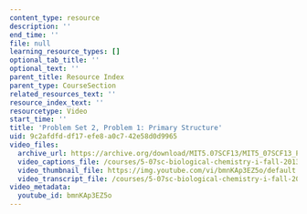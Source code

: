 ```yaml
---
content_type: resource
description: ''
end_time: ''
file: null
learning_resource_types: []
optional_tab_title: ''
optional_text: ''
parent_title: Resource Index
parent_type: CourseSection
related_resources_text: ''
resource_index_text: ''
resourcetype: Video
start_time: ''
title: 'Problem Set 2, Problem 1: Primary Structure'
uid: 9c2afdfd-df17-efe8-a0c7-42e58d0d9965
video_files:
  archive_url: https://archive.org/download/MIT5.07SCF13/MIT5_07SCF13_Pset2_Q1_300k.mp4
  video_captions_file: /courses/5-07sc-biological-chemistry-i-fall-2013/d3c493f81f0e516d915ea19a1951037f_bmnKAp3EZ5o.vtt
  video_thumbnail_file: https://img.youtube.com/vi/bmnKAp3EZ5o/default.jpg
  video_transcript_file: /courses/5-07sc-biological-chemistry-i-fall-2013/c5d265ef87b019a1a93d0bef3cc6dd6c_bmnKAp3EZ5o.pdf
video_metadata:
  youtube_id: bmnKAp3EZ5o
---
```

